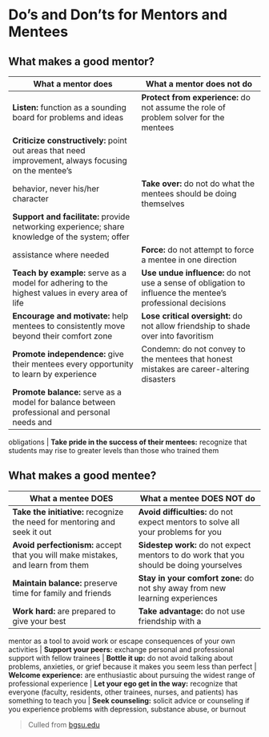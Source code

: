# Do’s and Don’ts for Mentors and Mentees 

## What makes a good mentor? 

| What a mentor does | What a mentor does not do 
| --- | --- |
| **Listen:** function as a sounding board for problems and ideas | **Protect from experience:** do not assume the role of problem solver for the mentees 
| **Criticize constructively:** point out areas that need improvement, always focusing on the mentee’s
behavior, never his/her character | **Take over:** do not do what the mentees should be doing themselves 
| **Support and facilitate:** provide networking experience; share knowledge of the system; offer
assistance where needed | **Force:** do not attempt to force a mentee in one direction 
| **Teach by example:** serve as a model for adhering to the highest values in every area of life |**Use undue influence:** do not use a sense of obligation to influence the mentee’s professional decisions
| **Encourage and motivate:** help mentees to consistently move beyond their comfort zone | **Lose critical oversight:** do not allow friendship to shade over into favoritism
| **Promote independence:** give their mentees every opportunity to learn by experience | Condemn: do not convey to the mentees that honest mistakes are career-altering disasters
| **Promote balance:** serve as a model for balance between professional and personal needs and
obligations 
| **Take pride in the success of their mentees:**
recognize that students may rise to greater levels than those who trained them 

## What makes a good mentee?

| What a mentee DOES | What a mentee DOES NOT do
| --- | --- |
| **Take the initiative:** recognize the need for mentoring and seek it out | **Avoid difficulties:** do not expect mentors to solve all your problems for you 
| **Avoid perfectionism:** accept that you will make mistakes, and learn from them | **Sidestep work:** do not expect mentors to do work that you should be doing yourselves 
| **Maintain balance:** preserve time for family and friends | **Stay in your comfort zone:** do not shy away from new learning experiences 
| **Work hard:** are prepared to give your best | **Take advantage:** do not use friendship with a
mentor as a tool to avoid work or escape consequences of your own activities 
| **Support your peers:** exchange personal and professional support with fellow trainees | **Bottle it up:** do not avoid talking about problems, anxieties, or grief because it makes you seem less than perfect 
| **Welcome experience:** are enthusiastic about pursuing the widest range of professional
experience | **Let your ego get in the way:** recognize that everyone (faculty, residents, other trainees, nurses, and patients) has something to teach you
| **Seek counseling:** solicit advice or counseling if you experience problems with depression, substance abuse, or burnout 

> Culled from [bgsu.edu](https://www.bgsu.edu/content/dam/BGSU/provost/center-undergraduate-research-scholarship/documents/Dos-and-Don-ts-of-Montors-and-Mentees.pdf)